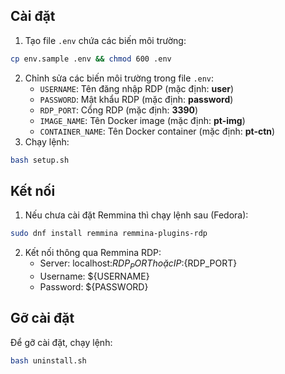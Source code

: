 ## Cài đặt
1. Tạo file `.env` chứa các biến môi trường:
```bash
cp env.sample .env && chmod 600 .env
```
2. Chỉnh sửa các biến môi trường trong file `.env`:
   - `USERNAME`: Tên đăng nhập RDP (mặc định: **user**)
   - `PASSWORD`: Mật khẩu RDP (mặc định: **password**)
   - `RDP_PORT`: Cổng RDP (mặc định: **3390**)
   - `IMAGE_NAME`: Tên Docker image (mặc định: **pt-img**)
   - `CONTAINER_NAME`: Tên Docker container (mặc định: **pt-ctn**)
3. Chạy lệnh:
```bash
bash setup.sh
```

## Kết nối
1. Nếu chưa cài đặt Remmina thì chạy lệnh sau (Fedora):
```bash
sudo dnf install remmina remmina-plugins-rdp
```
2. Kết nối thông qua Remmina RDP:
    - Server: localhost:${RDP_PORT} hoặc {IP}:${RDP_PORT}
    - Username: ${USERNAME}
    - Password: ${PASSWORD}

## Gỡ cài đặt
Để gỡ cài đặt, chạy lệnh:
```bash
bash uninstall.sh
```

